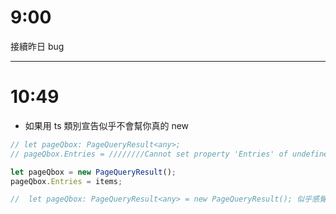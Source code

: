 # 9:00

接續昨日 bug

---

# 10:49

* 如果用 ts 類別宣告似乎不會幫你真的 new

```Javascript
// let pageQbox: PageQueryResult<any>;
// pageQbox.Entries = ////////Cannot set property 'Entries' of undefined/////////

let pageQbox = new PageQueryResult();
pageQbox.Entries = items;

//  let pageQbox: PageQueryResult<any> = new PageQueryResult(); 似乎感覺比較正規寫法
```